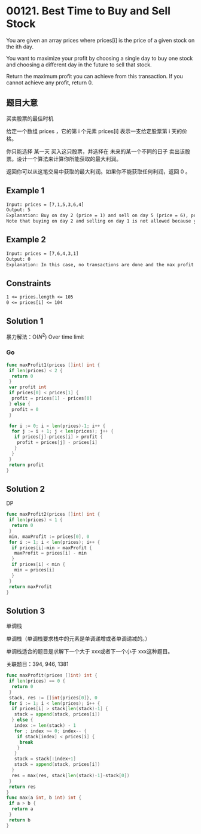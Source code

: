# 00121. Best Time to Buy and Sell Stock

You are given an array prices where prices[i] is the price of a given stock on the ith day.

You want to maximize your profit by choosing a single day to buy one stock and choosing a different day in the future to sell that stock.

Return the maximum profit you can achieve from this transaction. If you cannot achieve any profit, return 0.

## 题目大意

买卖股票的最佳时机

给定一个数组 prices ，它的第 i 个元素 prices[i] 表示一支给定股票第 i 天的价格。

你只能选择 某一天 买入这只股票，并选择在 未来的某一个不同的日子 卖出该股票。设计一个算法来计算你所能获取的最大利润。

返回你可以从这笔交易中获取的最大利润。如果你不能获取任何利润，返回 0 。

## Example 1

```txt
Input: prices = [7,1,5,3,6,4]
Output: 5
Explanation: Buy on day 2 (price = 1) and sell on day 5 (price = 6), profit = 6-1 = 5.
Note that buying on day 2 and selling on day 1 is not allowed because you must buy before you sell.
```

## Example 2

```txt
Input: prices = [7,6,4,3,1]
Output: 0
Explanation: In this case, no transactions are done and the max profit = 0.
```

## Constraints

```txt
1 <= prices.length <= 105
0 <= prices[i] <= 104
```

## Solution 1

暴力解法：O($N^2$)  Over time limit

### Go

```go
func maxProfit1(prices []int) int {
 if len(prices) < 2 {
  return 0
 }
 var profit int
 if prices[0] < prices[1] {
  profit = prices[1] - prices[0]
 } else {
  profit = 0
 }

 for i := 0; i < len(prices)-1; i++ {
  for j := i + 1; j < len(prices); j++ {
   if prices[j]-prices[i] > profit {
    profit = prices[j] - prices[i]
   }
  }
 }
 return profit
}
```

## Solution 2

DP

```go
func maxProfit2(prices []int) int {
 if len(prices) < 1 {
  return 0
 }
 min, maxProfit := prices[0], 0
 for i := 1; i < len(prices); i++ {
  if prices[i]-min > maxProfit {
   maxProfit = prices[i] - min
  }
  if prices[i] < min {
   min = prices[i]
  }
 }
 return maxProfit
}
```

## Solution 3

单调栈

单调栈（单调栈要求栈中的元素是单调递增或者单调递减的。）

单调栈适合的题目是求解下一个大于 xxx或者下一个小于 xxx这种题目。

关联题目：394, 946, 1381

```go
func maxProfit(prices []int) int {
 if len(prices) == 0 {
  return 0
 }
 stack, res := []int{prices[0]}, 0
 for i := 1; i < len(prices); i++ {
  if prices[i] > stack[len(stack)-1] {
   stack = append(stack, prices[i])
  } else {
   index := len(stack) - 1
   for ; index >= 0; index-- {
    if stack[index] < prices[i] {
     break
    }
   }
   stack = stack[:index+1]
   stack = append(stack, prices[i])
  }
  res = max(res, stack[len(stack)-1]-stack[0])
 }
 return res
}
func max(a int, b int) int {
 if a > b {
  return a
 }
 return b
}
```
